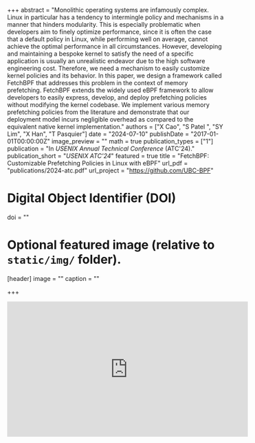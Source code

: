 +++
abstract = "Monolithic operating systems are infamously complex. Linux in particular has a tendency to intermingle policy and mechanisms in a manner that hinders modularity. This is especially problematic when developers aim to finely optimize performance, since it is often the case that a default policy in Linux, while performing well on average, cannot achieve the optimal performance in all circumstances. However, developing and maintaining a bespoke kernel to satisfy the need of a specific application is usually an unrealistic endeavor due to the high software engineering cost. Therefore, we need a mechanism to easily customize kernel policies and its behavior. In this paper, we design a framework called FetchBPF that addresses this problem in the context of memory prefetching. FetchBPF extends the widely used eBPF framework to allow developers to easily express, develop, and deploy prefetching policies without modifying the kernel codebase. We implement various memory prefetching policies from the literature and demonstrate that our deployment model incurs negligible overhead as compared to the equivalent native kernel implementation."
authors = ["X Cao", "S Patel ", "SY Lim", "X Han", "T Pasquier"]
date = "2024-07-10"
publishDate = "2017-01-01T00:00:00Z"
image_preview = ""
math = true
publication_types = ["1"]
publication = "In *USENIX Annual Technical Conference* (ATC'24)."
publication_short = "*USENIX ATC'24*"
featured = true
title = "FetchBPF: Customizable Prefetching Policies in Linux with eBPF"
url_pdf = "publications/2024-atc.pdf"
url_project = "https://github.com/UBC-BPF"

# Digital Object Identifier (DOI)
doi = ""

# Optional featured image (relative to `static/img/` folder).
[header]
image = ""
caption = ""

+++

<div align="center">
<iframe width="560" height="315" src="https://www.youtube.com/embed/0lo-7dDVFB0?si=qU5yN_IyrVtE_GTP" title="YouTube video player" frameborder="0" allow="accelerometer; autoplay; clipboard-write; encrypted-media; gyroscope; picture-in-picture; web-share" referrerpolicy="strict-origin-when-cross-origin" allowfullscreen></iframe>
</div>
